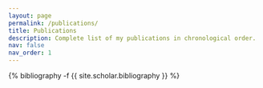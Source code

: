 ```yaml
---
layout: page
permalink: /publications/
title: Publications
description: Complete list of my publications in chronological order.
nav: false   
nav_order: 1
---
```

<!-- _pages/publications.md -->
<div class="publications">

{% bibliography -f {{ site.scholar.bibliography }} %}

</div>

